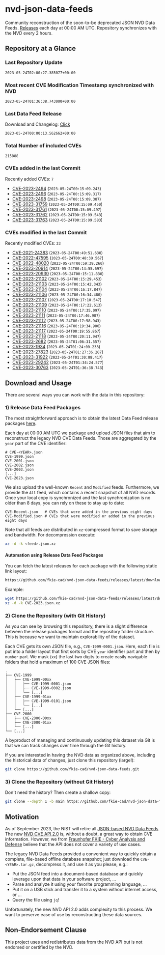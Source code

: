 # nvd-json-data-feeds

Community reconstruction of the soon-to-be deprecated JSON NVD Data Feeds. 
[Releases](https://github.com/fkie-cad/nvd-json-data-feeds/releases/latest) each day at 00:00 AM UTC.
Repository synchronizes with the NVD every 2 hours.

## Repository at a Glance

### Last Repository Update

```plain
2023-05-24T02:00:27.385077+00:00
```

### Most recent CVE Modification Timestamp synchronized with NVD

```plain
2023-05-24T01:36:38.743000+00:00
```

### Last Data Feed Release

Download and Changelog: [Click](https://github.com/fkie-cad/nvd-json-data-feeds/releases/latest)

```plain
2023-05-24T00:00:13.562662+00:00
```

### Total Number of included CVEs

```plain
215888
```

### CVEs added in the last Commit

Recently added CVEs: `7`

* [CVE-2023-2494](CVE-2023/CVE-2023-24xx/CVE-2023-2494.json) (`2023-05-24T00:15:09.243`)
* [CVE-2023-2496](CVE-2023/CVE-2023-24xx/CVE-2023-2496.json) (`2023-05-24T00:15:09.317`)
* [CVE-2023-2498](CVE-2023/CVE-2023-24xx/CVE-2023-2498.json) (`2023-05-24T00:15:09.387`)
* [CVE-2023-31759](CVE-2023/CVE-2023-317xx/CVE-2023-31759.json) (`2023-05-24T00:15:09.450`)
* [CVE-2023-31761](CVE-2023/CVE-2023-317xx/CVE-2023-31761.json) (`2023-05-24T00:15:09.497`)
* [CVE-2023-31762](CVE-2023/CVE-2023-317xx/CVE-2023-31762.json) (`2023-05-24T00:15:09.543`)
* [CVE-2023-31763](CVE-2023/CVE-2023-317xx/CVE-2023-31763.json) (`2023-05-24T00:15:09.583`)


### CVEs modified in the last Commit

Recently modified CVEs: `23`

* [CVE-2021-24383](CVE-2021/CVE-2021-243xx/CVE-2021-24383.json) (`2023-05-24T00:49:51.630`)
* [CVE-2022-47595](CVE-2022/CVE-2022-475xx/CVE-2022-47595.json) (`2023-05-24T00:48:39.567`)
* [CVE-2022-48020](CVE-2022/CVE-2022-480xx/CVE-2022-48020.json) (`2023-05-24T00:59:39.260`)
* [CVE-2023-20914](CVE-2023/CVE-2023-209xx/CVE-2023-20914.json) (`2023-05-24T00:14:55.697`)
* [CVE-2023-20930](CVE-2023/CVE-2023-209xx/CVE-2023-20930.json) (`2023-05-24T00:15:11.830`)
* [CVE-2023-21102](CVE-2023/CVE-2023-211xx/CVE-2023-21102.json) (`2023-05-24T00:15:29.453`)
* [CVE-2023-21103](CVE-2023/CVE-2023-211xx/CVE-2023-21103.json) (`2023-05-24T00:15:42.343`)
* [CVE-2023-21104](CVE-2023/CVE-2023-211xx/CVE-2023-21104.json) (`2023-05-24T00:16:17.847`)
* [CVE-2023-21106](CVE-2023/CVE-2023-211xx/CVE-2023-21106.json) (`2023-05-24T00:16:34.480`)
* [CVE-2023-21107](CVE-2023/CVE-2023-211xx/CVE-2023-21107.json) (`2023-05-24T00:17:10.547`)
* [CVE-2023-21109](CVE-2023/CVE-2023-211xx/CVE-2023-21109.json) (`2023-05-24T00:17:22.613`)
* [CVE-2023-21110](CVE-2023/CVE-2023-211xx/CVE-2023-21110.json) (`2023-05-24T00:17:35.097`)
* [CVE-2023-21111](CVE-2023/CVE-2023-211xx/CVE-2023-21111.json) (`2023-05-24T00:17:46.907`)
* [CVE-2023-21112](CVE-2023/CVE-2023-211xx/CVE-2023-21112.json) (`2023-05-24T00:17:58.943`)
* [CVE-2023-21116](CVE-2023/CVE-2023-211xx/CVE-2023-21116.json) (`2023-05-24T00:19:34.900`)
* [CVE-2023-21117](CVE-2023/CVE-2023-211xx/CVE-2023-21117.json) (`2023-05-24T00:19:55.867`)
* [CVE-2023-21118](CVE-2023/CVE-2023-211xx/CVE-2023-21118.json) (`2023-05-24T00:20:11.947`)
* [CVE-2023-2682](CVE-2023/CVE-2023-26xx/CVE-2023-2682.json) (`2023-05-24T01:06:31.557`)
* [CVE-2023-1934](CVE-2023/CVE-2023-19xx/CVE-2023-1934.json) (`2023-05-24T01:24:00.233`)
* [CVE-2023-27823](CVE-2023/CVE-2023-278xx/CVE-2023-27823.json) (`2023-05-24T01:27:36.207`)
* [CVE-2023-31922](CVE-2023/CVE-2023-319xx/CVE-2023-31922.json) (`2023-05-24T01:30:08.417`)
* [CVE-2023-29242](CVE-2023/CVE-2023-292xx/CVE-2023-29242.json) (`2023-05-24T01:34:24.577`)
* [CVE-2023-30763](CVE-2023/CVE-2023-307xx/CVE-2023-30763.json) (`2023-05-24T01:36:38.743`)


## Download and Usage

There are several ways you can work with the data in this repository:

### 1) Release Data Feed Packages

The most straightforward approach is to obtain the latest Data Feed release packages [here](releases/latest).

Each day at 00:00 AM UTC we package and upload JSON files that aim to reconstruct the legacy NVD CVE Data Feeds.
Those are aggregated by the `year` part of the CVE identifier:

```
# CVE-<YEAR>.json
CVE-1999.json
CVE-2001.json
CVE-2002.json
CVE-2003.json
[...]
CVE-2023.json
```

We also upload the well-known `Recent` and `Modified` feeds.
Furthermore, we provide the `All` feed, which contains a recent snapshot of all NVD records.
Once your local copy is synchronized and the last synchronization is no older than 8 days, you can rely on these to stay up to date:

```plain
CVE-Recent.json   # CVEs that were added in the previous eight days
CVE-Modified.json # CVEs that were modified or added in the previous eight days
```

Note that all feeds are distributed in `xz`-compressed format to save storage and bandwidth.
For decompression execute:

```sh
xz -d -k <feed>.json.xz
```


#### Automation using Release Data Feed Packages

You can fetch the latest releases for each package with the following static link layout:

```sh
https://github.com/fkie-cad/nvd-json-data-feeds/releases/latest/download/CVE-<YEAR>.json.xz
```

Example:

```sh
wget https://github.com/fkie-cad/nvd-json-data-feeds/releases/latest/download/CVE-2023.json.xz
xz -d -k CVE-2023.json.xz
```

### 2) Clone the Repository (with Git History)

As you can see by browsing this repository, there is a slight difference between the release packages format and the repository folder structure.
This is because we want to maintain explorability of the dataset.

Each CVE gets its own JSON file, e.g., `CVE-1999-0001.json`.
Here, each file is put into a folder layout that first sorts by CVE `year` identifier part and then by `number` part.
We mask (`xx`) the last two digits to create easily navigable folders that hold a maximum of 100 CVE JSON files:

```plain
.
├── CVE-1999
│   ├── CVE-1999-00xx
│   │   ├── CVE-1999-0001.json
│   │   ├── CVE-1999-0002.json
│   │   └── [...]
│   ├── CVE-1999-01xx
│   │   ├── CVE-1999-0101.json
│   │   └── [...]
│   └── [...]
├── CVE-2000
│   ├── CVE-2000-00xx
│   ├── CVE-2000-01xx
│   └── [...]
└── [...]
```

A byproduct of managing and continuously updating this dataset via Git is that we can track changes over time through the Git history.

If you are interested in having the NVD data as organized above, including the historical data of changes, just clone this repository (large!):

```sh
git clone https://github.com/fkie-cad/nvd-json-data-feeds.git
```

### 3) Clone the Repository (without Git History)

Don't need the history? Then create a shallow copy:

```sh
git clone --depth 1 -b main https://github.com/fkie-cad/nvd-json-data-feeds.git
```

## Motivation

As of September 2023, the NIST will retire all [JSON-based NVD Data Feeds](https://nvd.nist.gov/vuln/data-feeds#divRetirementBanner-1).
The new [NVD CVE API 2.0](https://nvd.nist.gov/developers/vulnerabilities) is, without a doubt, a great way to obtain CVE information.
However, we from [Fraunhofer FKIE - Cyber Analysis and Defense](https://www.fkie.fraunhofer.de/en/departments/cad.html) believe that the API does not cover a variety of use cases.

The legacy NVD Data Feeds provided a convenient way to quickly obtain a complete, file-based offline database snapshot; just download the `CVE-<YEAR>.tar.gz`, decompress it, and use it as you please, e.g.:

* Put the JSON feed into a document-based database and quickly leverage upon that data in your software project, ...
* Parse and analyze it using your favorite programming language, ...
* Put it on a USB stick and transfer it to a system without internet access, or ...
* Query the file using `jq`!

Unfortunately, the new NVD API 2.0 adds complexity to this process.
We want to preserve ease of use by reconstructing these data sources.

## Non-Endorsement Clause

This project uses and redistributes data from the NVD API but is not endorsed or certified by the NVD.